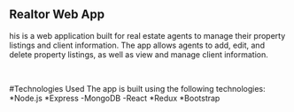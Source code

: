 ## Realtor Web App

his is a web application built for real estate agents to manage their property listings and client information. The app allows agents to add, edit, and delete property listings, as well as view and manage client information.

<br />

#Technologies Used
The app is built using the following technologies:
*Node.js
*Express
-MongoDB
-React
*Redux
*Bootstrap
